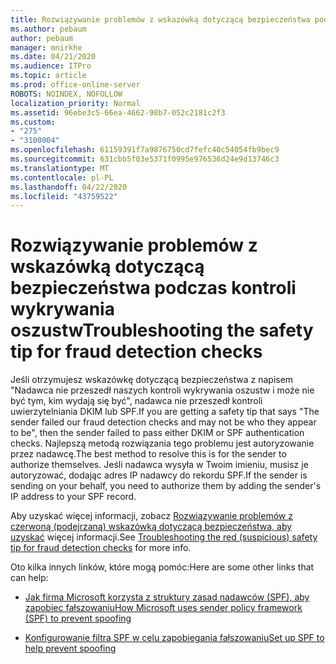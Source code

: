 ```yaml
---
title: Rozwiązywanie problemów z wskazówką dotyczącą bezpieczeństwa podczas kontroli wykrywania oszustw
ms.author: pebaum
author: pebaum
manager: mnirkhe
ms.date: 04/21/2020
ms.audience: ITPro
ms.topic: article
ms.prod: office-online-server
ROBOTS: NOINDEX, NOFOLLOW
localization_priority: Normal
ms.assetid: 96ebe3c5-66ea-4662-98b7-052c2181c2f3
ms.custom:
- "275"
- "3100004"
ms.openlocfilehash: 61159391f7a9876750cd7fefc40c54054fb9bec9
ms.sourcegitcommit: 631cbb5f03e5371f0995e976536d24e9d13746c3
ms.translationtype: MT
ms.contentlocale: pl-PL
ms.lasthandoff: 04/22/2020
ms.locfileid: "43759522"
---
```

# <a name="troubleshooting-the-safety-tip-for-fraud-detection-checks"></a><span data-ttu-id="a3073-102">Rozwiązywanie problemów z wskazówką dotyczącą bezpieczeństwa podczas kontroli wykrywania oszustw</span><span class="sxs-lookup"><span data-stu-id="a3073-102">Troubleshooting the safety tip for fraud detection checks</span></span>

<span data-ttu-id="a3073-103">Jeśli otrzymujesz wskazówkę dotyczącą bezpieczeństwa z napisem "Nadawca nie przeszedł naszych kontroli wykrywania oszustw i może nie być tym, kim wydają się być", nadawca nie przeszedł kontroli uwierzytelniania DKIM lub SPF.</span><span class="sxs-lookup"><span data-stu-id="a3073-103">If you are getting a safety tip that says "The sender failed our fraud detection checks and may not be who they appear to be", then the sender failed to pass either DKIM or SPF authentication checks.</span></span> <span data-ttu-id="a3073-104">Najlepszą metodą rozwiązania tego problemu jest autoryzowanie przez nadawcę.</span><span class="sxs-lookup"><span data-stu-id="a3073-104">The best method to resolve this is for the sender to authorize themselves.</span></span> <span data-ttu-id="a3073-105">Jeśli nadawca wysyła w Twoim imieniu, musisz je autoryzować, dodając adres IP nadawcy do rekordu SPF.</span><span class="sxs-lookup"><span data-stu-id="a3073-105">If the sender is sending on your behalf, you need to authorize them by adding the sender's IP address to your SPF record.</span></span>
  
<span data-ttu-id="a3073-106">Aby uzyskać więcej informacji, zobacz [Rozwiązywanie problemów z czerwoną (podejrzaną) wskazówką dotyczącą bezpieczeństwa, aby uzyskać](https://blogs.msdn.microsoft.com/tzink/2016/11/02/troubleshooting-the-red-suspicious-safety-tip-for-fraud-detection-checks/) więcej informacji.</span><span class="sxs-lookup"><span data-stu-id="a3073-106">See [Troubleshooting the red (suspicious) safety tip for fraud detection checks](https://blogs.msdn.microsoft.com/tzink/2016/11/02/troubleshooting-the-red-suspicious-safety-tip-for-fraud-detection-checks/) for more info.</span></span>
  
<span data-ttu-id="a3073-107">Oto kilka innych linków, które mogą pomóc:</span><span class="sxs-lookup"><span data-stu-id="a3073-107">Here are some other links that can help:</span></span>
  
- [<span data-ttu-id="a3073-108">Jak firma Microsoft korzysta z struktury zasad nadawców (SPF), aby zapobiec fałszowaniu</span><span class="sxs-lookup"><span data-stu-id="a3073-108">How Microsoft uses sender policy framework (SPF) to prevent spoofing</span></span>](https://docs.microsoft.com/office365/SecurityCompliance/how-office-365-uses-spf-to-prevent-spoofing)

- [<span data-ttu-id="a3073-109">Konfigurowanie filtra SPF w celu zapobiegania fałszowaniu</span><span class="sxs-lookup"><span data-stu-id="a3073-109">Set up SPF to help prevent spoofing</span></span>](https://docs.microsoft.com/office365/SecurityCompliance/set-up-spf-in-office-365-to-help-prevent-spoofing)
